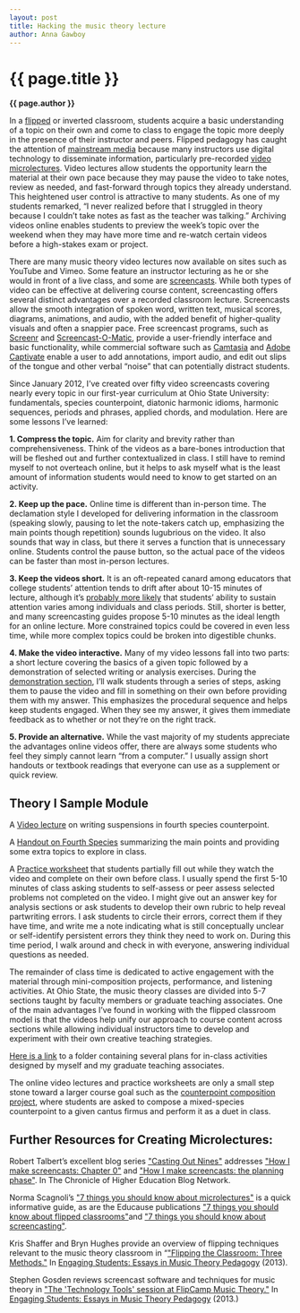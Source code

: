 ```yaml
---
layout: post
title: Hacking the music theory lecture
author: Anna Gawboy
---
```


{{ page.title }}  
================  
**{{ page.author }}**

In a [flipped](http://net.educause.edu/ir/library/pdf/eli7081.pdf) or
inverted classroom, students acquire a basic understanding of a topic on
their own and come to class to engage the topic more deeply in the
presence of their instructor and peers. Flipped pedagogy has caught the
attention of [mainstream
media](http://www.nytimes.com/2012/06/25/us/25iht-educside25.html) because
many instructors use digital technology to disseminate information,
particularly pre-recorded [video
microlectures](http://net.educause.edu/ir/library/pdf/ELI7090.pdf).
Video lectures allow students the opportunity learn the material at
their own pace because they may pause the video to take notes, review as
needed, and fast-forward through topics they already understand. This
heightened user control is attractive to many students. As one of my
students remarked, “I never realized before that I struggled in theory
because I couldn’t take notes as fast as the teacher was talking.”
Archiving videos online enables students to preview the week’s topic
over the weekend when they may have more time and re-watch certain
videos before a high-stakes exam or project.

There are many music theory video lectures now available on sites such
as YouTube and Vimeo. Some feature an instructor lecturing as he or she
would in front of a live class, and some are
[screencasts](https://net.educause.edu/ir/library/pdf/ELI7012.pdf).
While both types of video can be effective at delivering course content,
screencasting offers several distinct advantages over a recorded
classroom lecture. Screencasts allow the smooth integration of spoken
word, written text, musical scores, diagrams, animations, and audio,
with the added benefit of higher-quality visuals and often a snappier
pace. Free screencast programs, such as
[Screenr](http://www.screenr.com/) and
[Screencast-O-Matic](http://www.screencast-o-matic.com/), provide a
user-friendly interface and basic functionality, while commercial
software such as [Camtasia](http://www.techsmith.com/camtasia.html) and
[Adobe Captivate](http://www.adobe.com/products/captivate.html) enable a
user to add annotations, import audio, and edit out slips of the tongue
and other verbal “noise” that can potentially distract students.

Since January 2012, I’ve created over fifty video screencasts covering
nearly every topic in our first-year curriculum at Ohio State
University: fundamentals, species counterpoint, diatonic harmonic
idioms, harmonic sequences, periods and phrases, applied chords, and
modulation. Here are some lessons I’ve learned:

**1. Compress the topic.** Aim for clarity and brevity rather than
comprehensiveness. Think of the videos as a bare-bones introduction that
will be fleshed out and further contextualized in class. I still have to
remind myself to not overteach online, but it helps to ask myself what
is the least amount of information students would need to know to get
started on an activity.

**2. Keep up the pace.** Online time is different than in-person time. The
declamation style I developed for delivering information in the
classroom (speaking slowly, pausing to let the note-takers catch up,
emphasizing the main points though repetition) sounds lugubrious on the
video. It also sounds that way in class, but there it serves a function
that is unnecessary online. Students control the pause button, so the
actual pace of the videos can be faster than most in-person lectures.

**3. Keep the videos short.** It is an oft-repeated canard among educators
that college students’ attention tends to drift after about 10-15
minutes of lecture, although it’s [probably more
likely](http://teachingcenter.wustl.edu/Journal/Reviews/Pages/student-attention.aspx) that
students’ ability to sustain attention varies among individuals and
class periods. Still, shorter is better, and many screencasting guides
propose 5-10 minutes as the ideal length for an online lecture. More
constrained topics could be covered in even less time, while more
complex topics could be broken into digestible chunks.

**4. Make the video interactive.** Many of my video lessons fall into two
parts: a short lecture covering the basics of a given topic followed by
a demonstration of selected writing or analysis exercises. During the
[demonstration
section](http://www.youtube.com/watch?v=9b-6bT_xA48&feature=youtu.be#t=4m50s),
I’ll walk students through a series of steps, asking them to pause the
video and fill in something on their own before providing them with my
answer. This emphasizes the procedural sequence and helps keep students
engaged. When they see my answer, it gives them immediate feedback as to
whether or not they’re on the right track.

**5. Provide an alternative.** While the vast majority of my students
appreciate the advantages online videos offer, there are always some
students who feel they simply cannot learn “from a computer.” I usually
assign short handouts or textbook readings that everyone can use as a
supplement or quick review.

## Theory I Sample Module

A [Video
lecture](http://www.youtube.com/watch?v=9b-6bT_xA48&feature=youtu.be) on
writing suspensions in fourth species counterpoint.

A [Handout on Fourth
Species](https://dl.dropboxusercontent.com/u/10835951/How%20to%20Write%20Fourth%20Species%20Counterpoint%20%28suspensions%29.pdf) summarizing
the main points and providing some extra topics to explore in class.

A [Practice
worksheet](https://dl.dropboxusercontent.com/u/10835951/Practice%205a.pdf) that
students partially fill out while they watch the video and complete on
their own before class. I usually spend the first 5-10 minutes of class
asking students to self-assess or peer assess selected problems not
completed on the video. I might give out an answer key for analysis
sections or ask students to develop their own rubric to help reveal
partwriting errors. I ask students to circle their errors, correct them
if they have time, and write me a note indicating what is still
conceptually unclear or self-identify persistent errors they think they
need to work on. During this time period, I walk around and check in
with everyone, answering individual questions as needed.

The remainder of class time is dedicated to active engagement with the
material through mini-composition projects, performance, and listening
activities. At Ohio State, the music theory classes are divided into 5-7
sections taught by faculty members or graduate teaching associates. One
of the main advantages I’ve found in working with the flipped classroom
model is that the videos help unify our approach to course content
across sections while allowing individual instructors time to develop
and experiment with their own creative teaching strategies. 

[Here is a link](https://drive.google.com/folderview?id=0B6ue381O2ggEb1ljX2RmcGk4NEk&usp=sharing) to a folder
containing several plans for in-class activities designed by myself
and my graduate teaching associates.

The online video lectures and practice worksheets are only a small step
stone toward a larger course goal such as the [counterpoint composition
project](https://dl.dropboxusercontent.com/u/10835951/Counterpoint%20Project%20Guidelines.pdf),
where students are asked to compose a mixed-species counterpoint to a
given cantus firmus and perform it as a duet in class.

## Further Resources for Creating Microlectures:

Robert Talbert’s excellent blog series ["Casting Out
Nines"](http://chronicle.com/blognetwork/castingoutnines/) addresses
["How I make screencasts: Chapter
0"](http://chronicle.com/blognetwork/castingoutnines/2011/02/28/how-i-make-screencasts-chapter-0/) and
["How I make screencasts: the planning
phase"](http://chronicle.com/blognetwork/castingoutnines/2011/03/02/how-i-make-screencasts-the-planning-phase/).
In The Chronicle of Higher Education Blog Network. 

Norma Scagnoli’s ["7 things you should know about
microlectures"](http://net.educause.edu/ir/library/pdf/ELI7090.pdf) is a
quick informative guide, as are the Educause publications ["7 things you
should know about flipped
classrooms"](http://net.educause.edu/ir/library/pdf/eli7081.pdf)and ["7
things you should know about
screencasting"](https://net.educause.edu/ir/library/pdf/ELI7012.pdf).

Kris Shaffer and Bryn Hughes provide an overview of flipping techniques
relevant to the music theory classroom in “["Flipping the Classroom:
Three
Methods."](http://www.flipcamp.org/engagingstudents/shafferintro.html) In
[Engaging Students: Essays in Music Theory
Pedagogy](http://www.flipcamp.org/engagingstudents/index.html) (2013).

Stephen Gosden reviews screencast software and techniques for music
theory in  ["The 'Technology Tools' session at FlipCamp Music
Theory."](http://www.flipcamp.org/engagingstudents/gosden.html) In
[Engaging Students: Essays in Music Theory
Pedagogy](http://www.flipcamp.org/engagingstudents/index.html) (2013.)